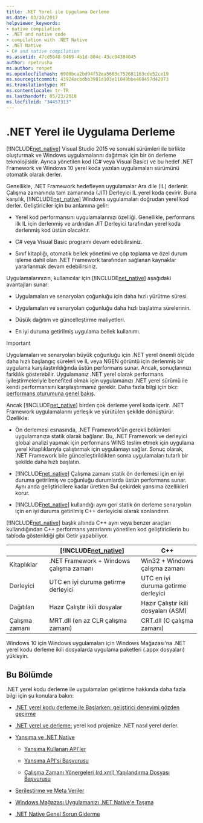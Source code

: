 ```yaml
---
title: .NET Yerel ile Uygulama Derleme
ms.date: 03/30/2017
helpviewer_keywords:
- native compilation
- .NET and native code
- compilation with .NET Native
- .NET Native
- C# and native compilation
ms.assetid: 47cd5648-9469-4b1d-804c-43cc04384045
author: rpetrusha
ms.author: ronpet
ms.openlocfilehash: 6900bca2bd94f52ea5603c752681163cde52ce19
ms.sourcegitcommit: 43924acbdbb3981d103e11049bbe460457d42073
ms.translationtype: MT
ms.contentlocale: tr-TR
ms.lasthandoff: 05/23/2018
ms.locfileid: "34457313"
---
```

# <a name="compiling-apps-with-net-native"></a>.NET Yerel ile Uygulama Derleme
[!INCLUDE[net_native](../../../includes/net-native-md.md)] Visual Studio 2015 ve sonraki sürümleri ile birlikte oluşturmak ve Windows uygulamalarını dağıtmak için bir ön derleme teknolojisidir. Ayrıca yönetilen kod (C# veya Visual Basic) ve bu hedef .NET Framework ve Windows 10 yerel koda yazılan uygulamaları sürümünü otomatik olarak derler.  
  
 Genellikle, .NET Framework hedefleyen uygulamalar Ara dile (IL) derlenir. Çalışma zamanında tam zamanında (JIT) Derleyici IL yerel koda çevirir. Buna karşılık, [!INCLUDE[net_native](../../../includes/net-native-md.md)] Windows uygulamaları doğrudan yerel kod derler. Geliştiriciler için bu anlamına gelir:  
  
-   Yerel kod performansını uygulamalarınızı özelliği. Genellikle, performans ilk IL için derlenmiş ve ardından JIT Derleyici tarafından yerel koda derlenmiş kod üstün olacaktır. 
  
-   C# veya Visual Basic programı devam edebilirsiniz.  
  
-   Sınıf kitaplığı, otomatik bellek yönetimi ve çöp toplama ve özel durum işleme dahil olan .NET Framework tarafından sağlanan kaynaklar yararlanmak devam edebilirsiniz.  
  
 Uygulamalarınızın, kullanıcılar için [!INCLUDE[net_native](../../../includes/net-native-md.md)] aşağıdaki avantajları sunar:  
  
-   Uygulamaları ve senaryoları çoğunluğu için daha hızlı yürütme süresi.
  
-   Uygulamaları ve senaryoları çoğunluğu daha hızlı başlatma sürelerinin. 
  
-   Düşük dağıtım ve güncelleştirme maliyetleri.  
  
-   En iyi duruma getirilmiş uygulama bellek kullanımı.  

> [!IMPORTANT]
> Uygulamaları ve senaryoları büyük çoğunluğu için .NET yerel önemli ölçüde daha hızlı başlangıç süreleri ve IL veya NGEN görüntü için derlenmiş bir uygulama karşılaştırıldığında üstün performans sunar. Ancak, sonuçlarınızı farklılık gösterebilir. Uygulamanız .NET yerel olarak performans iyileştirmeleriyle benefited olmak için uygulamanızı .NET yerel sürümü ile kendi performansını karşılaştırmanız gerekir. Daha fazla bilgi için bkz: [performans oturumuna genel bakış](https://docs.microsoft.com/visualstudio/profiling/performance-session-overview).
 
Ancak [!INCLUDE[net_native](../../../includes/net-native-md.md)] birden çok derleme yerel koda içerir. .NET Framework uygulamalarını yerleşik ve yürütülen şekilde dönüştürür. Özellikle:  
  
-   Ön derlemesi esnasında, .NET Framework'ün gerekli bölümleri uygulamanıza statik olarak bağlanır. Bu, .NET Framework ve derleyici global analizi yapmak için performans WINS teslim etmek için uygulama yerel kitaplıklarıyla çalıştırmak için uygulamayı sağlar. Sonuç olarak, .NET Framework bile güncelleştirildikten sonra uygulamaları tutarlı bir şekilde daha hızlı başlatın.  
  
-   [!INCLUDE[net_native](../../../includes/net-native-md.md)] Çalışma zamanı statik ön derlemesi için en iyi duruma getirilmiş ve çoğunluğu durumlarda üstün performans sunar. Aynı anda geliştiricilere kadar üretken Bul çekirdek yansıma özellikleri korur.  
  
-   [!INCLUDE[net_native](../../../includes/net-native-md.md)] kullandığı aynı geri statik ön derleme senaryoları için en iyi duruma getirilmiş C++ derleyicisi olarak sonlandırın.  
  
 [!INCLUDE[net_native](../../../includes/net-native-md.md)] başlık altında C++ aynı veya benzer araçları kullandığından C++ performans yararlarını yönetilen kod geliştiricilerin bu tabloda gösterildiği gibi Getir yapabiliyor.  
  
||[!INCLUDE[net_native](../../../includes/net-native-md.md)]|C++|  
|-|----------------------------------------------------------------|-----------|  
|Kitaplıklar|.NET Framework + Windows çalışma zamanı|Win32 + Windows çalışma zamanı|  
|Derleyici|UTC en iyi duruma getirme derleyici|UTC en iyi duruma getirme derleyici|  
|Dağıtılan|Hazır Çalıştır ikili dosyalar|Hazır Çalıştır ikili dosyaları (ASM)|  
|Çalışma zamanı|MRT.dll (en az CLR çalışma zamanı)|CRT.dll (C çalışma zamanı)|  
  
 Windows 10 için Windows uygulamaları için Windows Mağazası'na .NET yerel kodu derleme ikili dosyalarda uygulama paketleri (.appx dosyaları) yükleyin.  
  
## <a name="in-this-section"></a>Bu Bölümde  
 .NET yerel kodu derleme ile uygulamaları geliştirme hakkında daha fazla bilgi için şu konulara bakın:  
  
-   [.NET yerel kodu derleme ile Başlarken: geliştirici deneyimi gözden geçirme](../../../docs/framework/net-native/getting-started-with-net-native.md)  
  
-   [.NET yerel ve derleme:](../../../docs/framework/net-native/net-native-and-compilation.md) yerel kod projenize .NET nasıl yerel derler.  
  
-   [Yansıma ve .NET Native](../../../docs/framework/net-native/reflection-and-net-native.md)  
  
    -   [Yansıma Kullanan API'ler](../../../docs/framework/net-native/apis-that-rely-on-reflection.md)  
  
    -   [Yansıma API'si Başvurusu](../../../docs/framework/net-native/net-native-reflection-api-reference.md)  
  
    -   [Çalışma Zamanı Yönergeleri (rd.xml) Yapılandırma Dosyası Başvurusu](../../../docs/framework/net-native/runtime-directives-rd-xml-configuration-file-reference.md)  
  
-   [Serileştirme ve Meta Veriler](../../../docs/framework/net-native/serialization-and-metadata.md)  
  
-   [Windows Mağazası Uygulamanızı .NET Native'e Taşıma](../../../docs/framework/net-native/migrating-your-windows-store-app-to-net-native.md)  
  
-   [.NET Native Genel Sorun Giderme](../../../docs/framework/net-native/net-native-general-troubleshooting.md)
